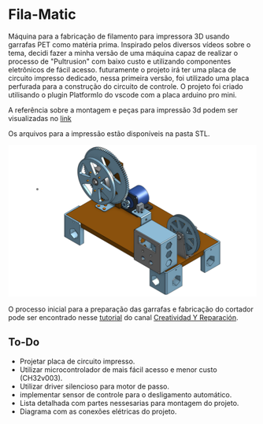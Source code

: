 # Fila-Matic

Máquina para a fabricação de filamento para impressora 3D usando garrafas PET como matéria prima.
Inspirado pelos diversos vídeos sobre o tema, decidi fazer a minha versão de uma máquina capaz de realizar o processo de "Pultrusion" com baixo custo e utilizando componentes eletrônicos de fácil acesso.
futuramente o projeto irá ter uma placa de circuito impresso dedicado, nessa primeira versão, foi utilizado uma placa perfurada para a construção do circuito de controle.
O projeto foi criado utilisando o plugin PlatformIo do vscode com a placa arduino pro mini.

A referência sobre a montagem e peças para impressão 3d podem ser visualizadas no [link](https://cad.onshape.com/documents/5d91a331e0951ebf56f2ed7f/w/54485c1ac82f9b8ec9bbee3b/e/b9478f63aa2d556822cc66c6?renderMode=0&uiState=670570a1162fc00b95a82c7f)

Os arquivos para a impressão estão disponíveis na pasta STL.

![assembly render](./img/Render_maquina.png "Fila Matic")

O processo inicial para a preparação das garrafas e fabricação do cortador pode ser encontrado nesse [tutorial](https://youtu.be/a3Dar6amuzY?si=LlGIv6SwKXRhQAfx) do canal [Creatividad Y Reparación](https://www.youtube.com/c/CreatividadYReparaci%C3%B3n).

## To-Do

- Projetar placa de circuito impresso.
- Utilizar microcontrolador de mais fácil acesso e menor custo (CH32v003).
- Utilizar driver silencioso para motor de passo.
- implementar sensor de controle para o desligamento automático.
- Lista detalhada com partes nessesarias para montagem do projeto.
- Diagrama com as conexões elétricas do projeto.
